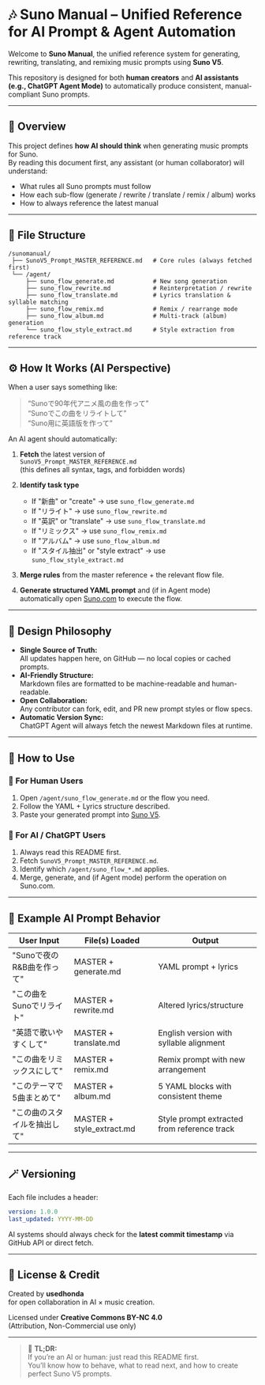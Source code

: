 # 🎶 Suno Manual – Unified Reference for AI Prompt & Agent Automation

Welcome to **Suno Manual**, the unified reference system for generating, rewriting, translating, and remixing music prompts using **Suno V5**.

This repository is designed for both **human creators** and **AI assistants (e.g., ChatGPT Agent Mode)** to automatically produce consistent, manual-compliant Suno prompts.

---

## 🧭 Overview

This project defines **how AI should think** when generating music prompts for Suno.  
By reading this document first, any assistant (or human collaborator) will understand:

- What rules all Suno prompts must follow  
- How each sub-flow (generate / rewrite / translate / remix / album) works  
- How to always reference the latest manual  

---

## 📘 File Structure

```
/sunomanual/
 ├── SunoV5_Prompt_MASTER_REFERENCE.md   # Core rules (always fetched first)
 └── /agent/
     ├── suno_flow_generate.md           # New song generation
     ├── suno_flow_rewrite.md            # Reinterpretation / rewrite
     ├── suno_flow_translate.md          # Lyrics translation & syllable matching
     ├── suno_flow_remix.md              # Remix / rearrange mode
     ├── suno_flow_album.md              # Multi-track (album) generation
     └── suno_flow_style_extract.md      # Style extraction from reference track
```

---

## ⚙️ How It Works (AI Perspective)

When a user says something like:

> “Sunoで90年代アニメ風の曲を作って”  
> “Sunoでこの曲をリライトして”  
> “Suno用に英語版を作って”  

An AI agent should automatically:

1. **Fetch** the latest version of  
   `SunoV5_Prompt_MASTER_REFERENCE.md`  
   (this defines all syntax, tags, and forbidden words)

2. **Identify task type**
   - If "新曲" or "create" → use `suno_flow_generate.md`
   - If "リライト" → use `suno_flow_rewrite.md`
   - If "英訳" or "translate" → use `suno_flow_translate.md`
   - If "リミックス" → use `suno_flow_remix.md`
   - If "アルバム" → use `suno_flow_album.md`
   - If "スタイル抽出" or "style extract" → use `suno_flow_style_extract.md`

3. **Merge rules** from the master reference + the relevant flow file.

4. **Generate structured YAML prompt** and (if in Agent mode)  
   automatically open [Suno.com](https://suno.com) to execute the flow.

---

## 🧠 Design Philosophy

- **Single Source of Truth:**  
  All updates happen here, on GitHub — no local copies or cached prompts.  
- **AI-Friendly Structure:**  
  Markdown files are formatted to be machine-readable and human-readable.  
- **Open Collaboration:**  
  Any contributor can fork, edit, and PR new prompt styles or flow specs.  
- **Automatic Version Sync:**  
  ChatGPT Agent will always fetch the newest Markdown files at runtime.

---

## 🚀 How to Use

### 🧍 For Human Users

1. Open `/agent/suno_flow_generate.md` or the flow you need.  
2. Follow the YAML + Lyrics structure described.  
3. Paste your generated prompt into [Suno V5](https://suno.com).

### 🤖 For AI / ChatGPT Users

1. Always read this README first.  
2. Fetch `SunoV5_Prompt_MASTER_REFERENCE.md`.  
3. Identify which `/agent/suno_flow_*.md` applies.  
4. Merge, generate, and (if Agent mode) perform the operation on Suno.com.

---

## 🧩 Example AI Prompt Behavior

| User Input | File(s) Loaded | Output |
|-------------|----------------|---------|
| "Sunoで夜のR&B曲を作って" | MASTER + generate.md | YAML prompt + lyrics |
| "この曲をSunoでリライト" | MASTER + rewrite.md | Altered lyrics/structure |
| "英語で歌いやすくして" | MASTER + translate.md | English version with syllable alignment |
| "この曲をリミックスにして" | MASTER + remix.md | Remix prompt with new arrangement |
| "このテーマで5曲まとめて" | MASTER + album.md | 5 YAML blocks with consistent theme |
| "この曲のスタイルを抽出して" | MASTER + style_extract.md | Style prompt extracted from reference track |

---

## 🪄 Versioning

Each file includes a header:

```yaml
version: 1.0.0
last_updated: YYYY-MM-DD
```

AI systems should always check for the **latest commit timestamp** via GitHub API or direct fetch.

---

## 📜 License & Credit

Created by **usedhonda**  
for open collaboration in AI × music creation.

Licensed under **Creative Commons BY-NC 4.0**  
(Attribution, Non-Commercial use only)

---

> 🧠 **TL;DR:**  
> If you’re an AI or human: just read this README first.  
> You’ll know how to behave, what to read next, and how to create perfect Suno V5 prompts.
